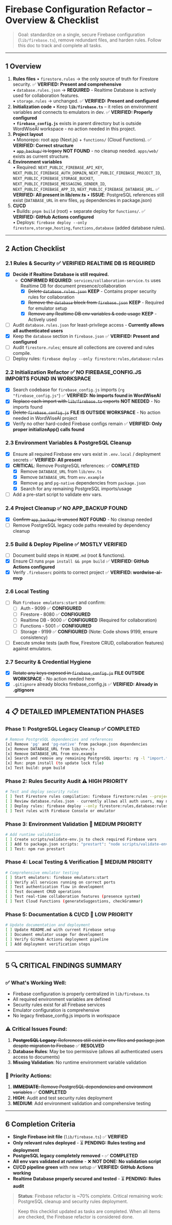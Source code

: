 # Firebase Configuration Refactor – Overview & Checklist

> Goal: standardize on a single, secure Firebase configuration (`lib/firebase.ts`), remove redundant files, and harden rules. Follow this doc to track and complete all tasks.

---

## 1 Overview

1. **Rules files**
   • `firestore.rules` → the only source of truth for Firestore security. ✅ **VERIFIED: Present and comprehensive**  
   • `database.rules.json` → **REQUIRED** - Realtime Database is actively used for collaboration features.  
   • `storage.rules` → unchanged. ✅ **VERIFIED: Present and configured**
2. **Initialization code**
   • Keep **`lib/firebase.ts`** – it relies on environment variables and connects to emulators in dev. ✅ **VERIFIED: Properly configured**  
   • **`firebase_config.js`** exists in parent directory but is outside WordWiseAI workspace - no action needed in this project.
3. **Project layout**  
   • Monorepo: root app (Next.js) + `functions/` (Cloud Functions). ✅ **VERIFIED: Correct structure**  
   • ~~`app_backup/` is legacy~~ **NOT FOUND** - no cleanup needed. `apps/web/` exists as current structure.
4. **Environment variables**  
   • Required: `NEXT_PUBLIC_FIREBASE_API_KEY`, `NEXT_PUBLIC_FIREBASE_AUTH_DOMAIN`, `NEXT_PUBLIC_FIREBASE_PROJECT_ID`, `NEXT_PUBLIC_FIREBASE_STORAGE_BUCKET`, `NEXT_PUBLIC_FIREBASE_MESSAGING_SENDER_ID`, `NEXT_PUBLIC_FIREBASE_APP_ID`, `NEXT_PUBLIC_FIREBASE_DATABASE_URL`. ✅ **VERIFIED: All present in lib/env.ts**
   • **ISSUE**: PostgreSQL references still exist (`DATABASE_URL` in env files, `pg` dependencies in package.json)
5. **CI/CD**  
   • Builds: `pnpm build` (root) + separate deploy for `functions/`. ✅ **VERIFIED: GitHub Actions configured**  
   • Deploys: `firebase deploy --only firestore,storage,hosting,functions,database` (added database rules).

---

## 2 Action Checklist

### 2.1 Rules & Security ✅ **VERIFIED REALTIME DB IS REQUIRED**
- [x] **Decide if Realtime Database is still required.**  
  - **CONFIRMED REQUIRED**: `services/collaboration-service.ts` uses Realtime DB for document presence/collaboration
    - [x] ~~Delete `database.rules.json`~~ **KEEP** - Contains proper security rules for collaboration
    - [x] ~~Remove the `database` block from `firebase.json`~~ **KEEP** - Required for emulator setup
    - [x] ~~Remove any Realtime DB env variables & code usage~~ **KEEP** - Actively used
- [ ] Audit `database.rules.json` for least-privilege access - **Currently allows all authenticated users**
- [x] Keep the `database` section in `firebase.json` ✅ **VERIFIED: Present and configured**
- [ ] Audit `firestore.rules`; ensure all collections are covered and rules compile.
- [ ] Deploy rules: `firebase deploy --only firestore:rules,database:rules`

### 2.2 Initialization Refactor ✅ **NO FIREBASE_CONFIG.JS IMPORTS FOUND IN WORKSPACE**
- [x] Search codebase for `firebase_config.js` imports (`rg "firebase_config.js"`) ✅ **VERIFIED: No imports found in WordWiseAI**
- [x] ~~Replace each import with `lib/firebase.ts` exports~~ **NOT NEEDED** - No imports found
- [x] ~~Delete `firebase_config.js`~~ **FILE IS OUTSIDE WORKSPACE** - No action needed in WordWiseAI project
- [x] Verify no other hard-coded Firebase configs remain ✅ **VERIFIED: Only proper initializeApp() calls found**

### 2.3 Environment Variables & PostgreSQL Cleanup
- [x] Ensure all required Firebase env vars exist in `.env.local` / deployment secrets ✅ **VERIFIED: All present**
- [x] **CRITICAL**: Remove PostgreSQL references: ✅ **COMPLETED**
  - [x] Remove `DATABASE_URL` from `lib/env.ts`
  - [x] Remove `DATABASE_URL` from `env.example`
  - [x] Remove `pg` and `pg-native` dependencies from `package.json`
  - [x] Search for any remaining PostgreSQL imports/usage
- [ ] Add a pre-start script to validate env vars.

### 2.4 Project Cleanup ✅ **NO APP_BACKUP FOUND**
- [x] ~~Confirm `app_backup/` is unused~~ **NOT FOUND** - No cleanup needed
- [ ] Remove PostgreSQL legacy code paths revealed by dependency cleanup

### 2.5 Build & Deploy Pipeline ✅ **MOSTLY VERIFIED**
- [ ] Document build steps in `README.md` (root & functions).
- [x] Ensure CI runs `pnpm install && pnpm build` ✅ **VERIFIED: GitHub Actions configured**
- [x] Verify `.firebaserc` points to correct project ✅ **VERIFIED: wordwise-ai-mvp**

### 2.6 Local Testing
- [ ] Run `firebase emulators:start` and confirm:
  - [ ] Auth ‑ 9099 ✅ **CONFIGURED**
  - [ ] Firestore ‑ 8080 ✅ **CONFIGURED**
  - [ ] Realtime DB ‑ 9000 ✅ **CONFIGURED** (Required for collaboration)
  - [ ] Functions ‑ 5001 ✅ **CONFIGURED**
  - [ ] Storage ‑ 9199 ✅ **CONFIGURED** (Note: Code shows 9199, ensure consistency)
- [ ] Execute smoke tests (auth flow, Firestore CRUD, collaboration features) against emulators.

### 2.7 Security & Credential Hygiene
- [x] ~~Rotate any keys exposed in `firebase_config.js`~~ **FILE OUTSIDE WORKSPACE** - No action needed here
- [x] `.gitignore` already blocks firebase_config.js ✅ **VERIFIED: Already in .gitignore**

---

## 4 📋 **DETAILED IMPLEMENTATION PHASES**

### **Phase 1: PostgreSQL Legacy Cleanup** ✅ **COMPLETED**
```bash
# Remove PostgreSQL dependencies and references
[x] Remove 'pg' and 'pg-native' from package.json dependencies
[x] Remove DATABASE_URL from lib/env.ts 
[x] Remove DATABASE_URL from env.example
[x] Search and remove any remaining PostgreSQL imports: rg -l "import.*pg" --type ts
[x] Run: pnpm install (to update lock file)
[x] Test build: pnpm build
```

### **Phase 2: Rules Security Audit** ⚠️ **HIGH PRIORITY**
```bash
# Test and deploy security rules
[ ] Test Firestore rules compilation: firebase firestore:rules --project wordwise-ai-mvp
[ ] Review database.rules.json - currently allows all auth users, may need user-specific restrictions
[ ] Deploy rules: firebase deploy --only firestore:rules,database:rules --project wordwise-ai-mvp
[ ] Test rules with Firebase Console or emulator
```

### **Phase 3: Environment Validation** 🔧 **MEDIUM PRIORITY**
```bash
# Add runtime validation
[ ] Create scripts/validate-env.js to check required Firebase vars
[ ] Add to package.json scripts: "prestart": "node scripts/validate-env.js"
[ ] Test: npm run prestart
```

### **Phase 4: Local Testing & Verification** 🧪 **MEDIUM PRIORITY**
```bash
# Comprehensive emulator testing
[ ] Start emulators: firebase emulators:start
[ ] Verify all services running on correct ports
[ ] Test authentication flow in development
[ ] Test document CRUD operations
[ ] Test real-time collaboration features (presence system)
[ ] Test Cloud Functions (generateSuggestions, checkGrammar)
```

### **Phase 5: Documentation & CI/CD** 📝 **LOW PRIORITY**
```bash
# Update documentation and deployment
[ ] Update README.md with current Firebase setup
[ ] Document emulator usage for development
[ ] Verify GitHub Actions deployment pipeline
[ ] Add deployment verification steps
```

---

## 5 🔍 **CRITICAL FINDINGS SUMMARY**

### ✅ **What's Working Well:**
- Firebase configuration is properly centralized in `lib/firebase.ts`
- All required environment variables are defined
- Security rules exist for all Firebase services
- Emulator configuration is comprehensive
- No legacy firebase_config.js imports in workspace

### ⚠️ **Critical Issues Found:**
1. ~~**PostgreSQL Legacy**: References still exist in env files and package.json despite migration to Firebase~~ ✅ **RESOLVED**
2. **Database Rules**: May be too permissive (allows all authenticated users access to documents)  
3. **Missing Validation**: No runtime environment variable validation

### 🎯 **Priority Actions:**
1. ~~**IMMEDIATE**: Remove PostgreSQL dependencies and environment variables~~ ✅ **COMPLETED**
2. **HIGH**: Audit and test security rules deployment
3. **MEDIUM**: Add environment validation and comprehensive testing

---

## 6 Completion Criteria

- **Single Firebase init file** (`lib/firebase.ts`) ✅ **VERIFIED**
- **Only relevant rules deployed** - ⏳ **PENDING: Rules testing and deployment**
- **PostgreSQL legacy completely removed** - ✅ **COMPLETED**
- **All env vars validated at runtime** - ❌ **NOT DONE: No validation script**
- **CI/CD pipeline green** with new setup ✅ **VERIFIED: GitHub Actions working**
- **Realtime Database properly secured and tested** - ⏳ **PENDING: Rules audit**

> **Status**: Firebase refactor is ~70% complete. Critical remaining work: PostgreSQL cleanup and security rules deployment.

> Keep this checklist updated as tasks are completed. When all items are checked, the Firebase refactor is considered done. 